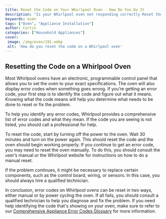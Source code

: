 ```yaml
---
title: Reset the Code on Your Whirlpool Oven - How Do You Do It
description: "Is your Whirlpool oven not responding correctly Reset the code and get things back on track Learn how to reset the code on your Whirlpool oven easily and quickly"
keywords: oven
tags: ["Oven", "Appliance Installation"]
author: Curtis
categories: ["Household Appliances"]
cover: 
 image: /img/oven/191.webp
 alt: 'How do you reset the code on a Whirlpool oven'
---
```

## Resetting the Code on a Whirlpool Oven
Most Whirlpool ovens have an electronic, programmable control panel that allows you to set the oven to your exact specifications. The oven will also display error codes when something goes wrong. If you’re getting an error code, your first step is to identify the code and figure out what it means. Knowing what the code means will help you determine what needs to be done to reset or fix the problem.

To help you identify any error codes, Whirlpool provides a comprehensive list of error codes and what they mean. If the code you are seeing is not listed, you should call a professional for help.

To reset the code, start by turning off the power to the oven. Wait 30 minutes and turn on the power again. This should reset the code and the oven should begin working properly. If you continue to get an error code, you may need to reset the oven manually. To do this, you should consult the user’s manual or the Whirlpool website for instructions on how to do a manual reset.

If the problem continues, it might be necessary to replace certain components, such as the control board, wiring, or sensors. In this case, you should always hire a qualified technician.

In conclusion, error codes on Whirlpool ovens can be reset in two ways, either manual or by power cycling the oven. If all fails, you should consult a qualified technician to help you diagnose and fix the problem. If you need help identifying the code that's showing on your oven, make sure to refer to our [Comprehensive Appliance Error Codes Glossary](./error-codes/) for more information.
